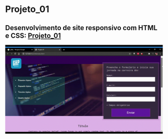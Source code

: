 # Projeto_01
## Desenvolvimento de site responsivo com HTML e CSS: [Projeto_01](https://gabrielhenrip.github.io/Projeto_01/)
<img src="https://github.com/GabrielHenriP/Projeto_01/blob/master/imagens/projeto01.gif">
